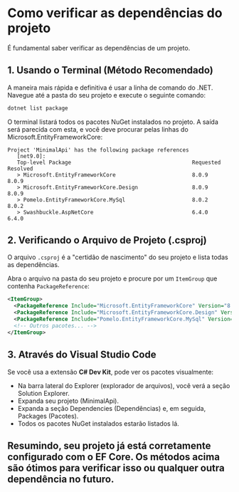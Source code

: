 # Como verificar as dependências do projeto

É fundamental saber verificar as dependências de um projeto.

## 1. Usando o Terminal (Método Recomendado)

A maneira mais rápida e definitiva é usar a linha de comando do .NET.
Navegue até a pasta do seu projeto e execute o seguinte comando:

```bash
dotnet list package
```

O terminal listará todos os pacotes NuGet instalados no projeto. A saída será parecida com esta, e você deve procurar pelas linhas do Microsoft.EntityFrameworkCore:

```textplain
Project 'MinimalApi' has the following package references
   [net9.0]:
   Top-level Package                                      Requested   Resolved
   > Microsoft.EntityFrameworkCore                        8.0.9       8.0.9
   > Microsoft.EntityFrameworkCore.Design                 8.0.9       8.0.9
   > Pomelo.EntityFrameworkCore.MySql                     8.0.2       8.0.2
   > Swashbuckle.AspNetCore                               6.4.0       6.4.0
```

## 2. Verificando o Arquivo de Projeto (.csproj)

O arquivo `.csproj` é a "certidão de nascimento" do seu projeto e lista todas as dependências.

Abra o arquivo na pasta do seu projeto e procure por um `ItemGroup` que contenha `PackageReference`:

```xml
<ItemGroup>
  <PackageReference Include="Microsoft.EntityFrameworkCore" Version="8.0.9" />
  <PackageReference Include="Microsoft.EntityFrameworkCore.Design" Version="8.0.9" />
  <PackageReference Include="Pomelo.EntityFrameworkCore.MySql" Version="8.0.2" />
  <!-- Outros pacotes... -->
</ItemGroup>
```

## 3. Através do Visual Studio Code

Se você usa a extensão **C# Dev Kit**, pode ver os pacotes visualmente:

- Na barra lateral do Explorer (explorador de arquivos), você verá a seção Solution Explorer.
- Expanda seu projeto (MinimalApi).
- Expanda a seção Dependencies (Dependências) e, em seguida, Packages (Pacotes).
- Todos os pacotes NuGet instalados estarão listados lá.

## Resumindo, seu projeto já está corretamente configurado com o EF Core. Os métodos acima são ótimos para verificar isso ou qualquer outra dependência no futuro.
